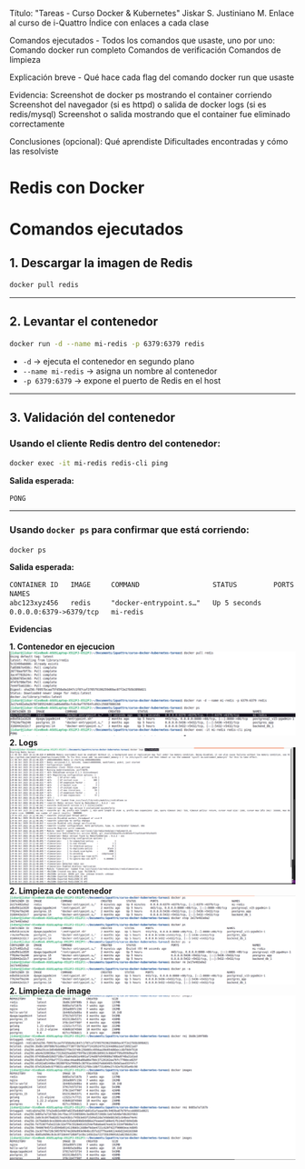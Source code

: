Título: "Tareas - Curso Docker & Kubernetes"
Jiskar S. Justiniano M.
Enlace al curso de i-Quattro
Índice con enlaces a cada clase



Comandos ejecutados - Todos los comandos que usaste, uno por uno:
        Comando docker run completo
        Comandos de verificación
        Comandos de limpieza

Explicación breve - Qué hace cada flag del comando docker run que usaste

Evidencia:
        Screenshot de docker ps mostrando el container corriendo
        Screenshot del navegador (si es httpd) o salida de docker logs (si es redis/mysql)
        Screenshot o salida mostrando que el container fue eliminado correctamente

Conclusiones (opcional):
        Qué aprendiste
        Dificultades encontradas y cómo las resolviste



# Redis con Docker

# Comandos ejecutados

## 1. Descargar la imagen de Redis

```bash
docker pull redis
```

---

## 2. Levantar el contenedor

```bash
docker run -d --name mi-redis -p 6379:6379 redis
```

* `-d` → ejecuta el contenedor en segundo plano
* `--name mi-redis` → asigna un nombre al contenedor
* `-p 6379:6379` → expone el puerto de Redis en el host

---

## 3. Validación del contenedor

### Usando el cliente Redis dentro del contenedor:

```bash
docker exec -it mi-redis redis-cli ping
```

**Salida esperada:**

```
PONG
```

---

### Usando `docker ps` para confirmar que está corriendo:

```bash
docker ps
```

**Salida esperada:**

```
CONTAINER ID   IMAGE     COMMAND                  STATUS         PORTS                    NAMES
abc123xyz456   redis     "docker-entrypoint.s…"   Up 5 seconds   0.0.0.0:6379->6379/tcp   mi-redis
```

**Evidencias**

**1. Contenedor en ejecucion**
![alt text](./screenshots/1.png "Title")
**2. Logs**
![alt text](./screenshots/2.png "Title")
**2. Limpieza de contenedor**
![alt text](./screenshots/3.png "Title")
**2. Limpieza de image**
![alt text](./screenshots/4.png "Title")